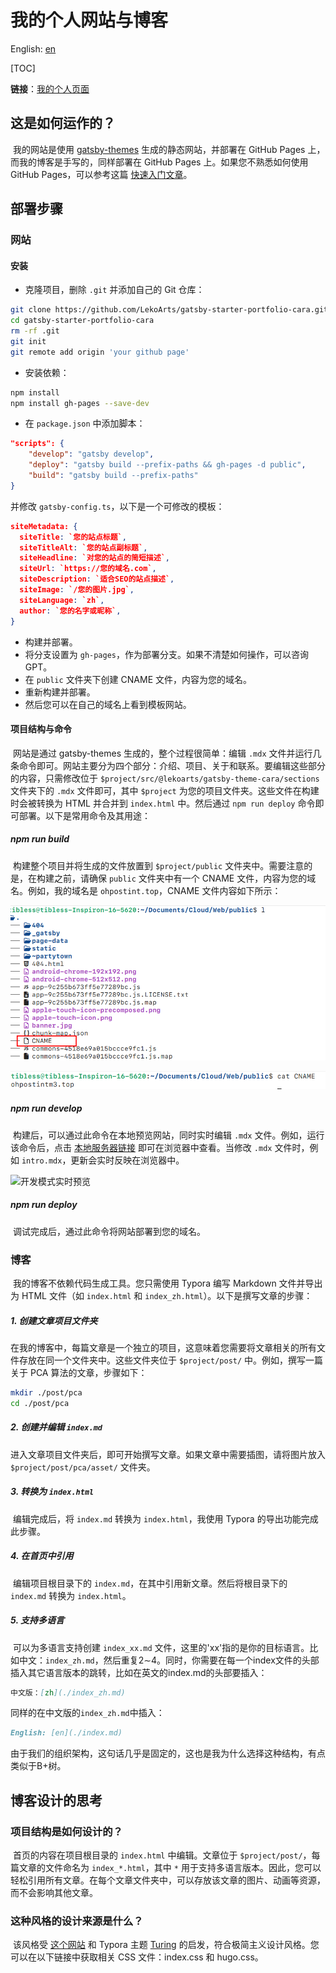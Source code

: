 # 我的个人网站与博客

English: [en](./index.html)

[TOC]

**链接**：[我的个人页面](https://ohpostintm3.top)

## 这是如何运作的？

​	我的网站是使用 [gatsby-themes](https://github.com/LekoArts/gatsby-themes) 生成的静态网站，并部署在 GitHub Pages 上，而我的博客是手写的，同样部署在 GitHub Pages 上。如果您不熟悉如何使用 GitHub Pages，可以参考这篇 [快速入门文章](https://docs.github.com/en/pages/quickstart)。



## 部署步骤

### 网站

#### 安装

- 克隆项目，删除 `.git` 并添加自己的 Git 仓库： 

```bash
git clone https://github.com/LekoArts/gatsby-starter-portfolio-cara.git
cd gatsby-starter-portfolio-cara
rm -rf .git
git init 
git remote add origin 'your github page'
```

- 安装依赖：

```bash
npm install
npm install gh-pages --save-dev
```

- 在 `package.json` 中添加脚本：

```json
"scripts": {
    "develop": "gatsby develop",
    "deploy": "gatsby build --prefix-paths && gh-pages -d public",
    "build": "gatsby build --prefix-paths"
}
```

并修改 `gatsby-config.ts`，以下是一个可修改的模板：

```json
siteMetadata: {
  siteTitle: `您的站点标题`,
  siteTitleAlt: `您的站点副标题`,
  siteHeadline: `对您的站点的简短描述`,
  siteUrl: `https://您的域名.com`,
  siteDescription: `适合SEO的站点描述`,
  siteImage: `/您的图片.jpg`, 
  siteLanguage: `zh`, 
  author: `您的名字或昵称`,
}
```

- 构建并部署。
- 将分支设置为 `gh-pages`，作为部署分支。如果不清楚如何操作，可以咨询 GPT。
- 在 `public` 文件夹下创建 CNAME 文件，内容为您的域名。
- 重新构建并部署。
- 然后您可以在自己的域名上看到模板网站。

#### 项目结构与命令

​	网站是通过 gatsby-themes 生成的，整个过程很简单：编辑 `.mdx` 文件并运行几条命令即可。网站主要分为四个部分：介绍、项目、关于和联系。要编辑这些部分的内容，只需修改位于 `$project/src/@lekoarts/gatsby-theme-cara/sections` 文件夹下的 `.mdx` 文件即可，其中 `$project` 为您的项目文件夹。这些文件在构建时会被转换为 HTML 并合并到 `index.html` 中。然后通过 `npm run deploy` 命令即可部署。以下是常用命令及其用途：

##### npm run build

​	构建整个项目并将生成的文件放置到 `$project/public` 文件夹中。需要注意的是，在构建之前，请确保 `public` 文件夹中有一个 CNAME 文件，内容为您的域名。例如，我的域名是 `ohpostint.top`，CNAME 文件内容如下所示：

![CNAME 文件内容](./asset/1.png)

![CNAME 内容示例](./asset/2.png)

##### npm run develop

​	构建后，可以通过此命令在本地预览网站，同时实时编辑 `.mdx` 文件。例如，运行该命令后，点击 [本地服务器链接](http://localhost:8000/) 即可在浏览器中查看。当修改 `.mdx` 文件时，例如 `intro.mdx`，更新会实时反映在浏览器中。

![开发模式实时预览](./asset/develop.gif)

##### npm run deploy

​	调试完成后，通过此命令将网站部署到您的域名。



### 博客

​	我的博客不依赖代码生成工具。您只需使用 Typora 编写 Markdown 文件并导出为 HTML 文件（如 `index.html` 和 `index_zh.html`）。以下是撰写文章的步骤：

##### 1. 创建文章项目文件夹

​	在我的博客中，每篇文章是一个独立的项目，这意味着您需要将文章相关的所有文件存放在同一个文件夹中。这些文件夹位于 `$project/post/` 中。例如，撰写一篇关于 PCA 算法的文章，步骤如下：

```bash
mkdir ./post/pca
cd ./post/pca
```

##### 2. 创建并编辑 `index.md`

​	进入文章项目文件夹后，即可开始撰写文章。如果文章中需要插图，请将图片放入 `$project/post/pca/asset/` 文件夹。

##### 3. 转换为 `index.html`

​	编辑完成后，将 `index.md` 转换为 `index.html`，我使用 Typora 的导出功能完成此步骤。

##### 4. 在首页中引用

​	编辑项目根目录下的 `index.md`，在其中引用新文章。然后将根目录下的 `index.md` 转换为 `index.html`。

##### 5. 支持多语言

​	可以为多语言支持创建 `index_xx.md` 文件，这里的'xx'指的是你的目标语言。比如中文：`index_zh.md`，然后重复2$\sim$4。同时，你需要在每一个index文件的头部插入其它语言版本的跳转，比如在英文的index.md的头部要插入：

```markdown
中文版：[zh](./index_zh.md)
```

同样的在中文版的`index_zh.md`中插入：

```markdown
English: [en](./index.md)
```

由于我们的组织架构，这句话几乎是固定的，这也是我为什么选择这种结构，有点类似于B+树。



## 博客设计的思考

### 项目结构是如何设计的？

​	首页的内容在项目根目录的 `index.html` 中编辑。文章位于 `$project/post/`，每篇文章的文件命名为 `index_*.html`，其中 `*` 用于支持多语言版本。因此，您可以轻松引用所有文章。在每个文章文件夹中，可以存放该文章的图片、动画等资源，而不会影响其他文章。

### 这种风格的设计来源是什么？

​	该风格受 [这个网站](https://sites.math.washington.edu//~morrow/mcm/mcm.html) 和 Typora 主题 [Turing](https://theme.typora.io/theme/Turing/) 的启发，符合极简主义设计风格。您可以在以下链接中获取相关 CSS 文件：index.css 和 hugo.css。
